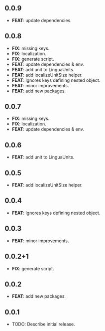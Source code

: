 ## 0.0.9

 - **FEAT**: update dependencies.

## 0.0.8

 - **FIX**: missing keys.
 - **FIX**: localization.
 - **FIX**: generate script.
 - **FEAT**: update dependencies & env.
 - **FEAT**: add unit to LinguaUnits.
 - **FEAT**: add localizeUnitSize helper.
 - **FEAT**: Ignores keys defining nested object.
 - **FEAT**: minor improvements.
 - **FEAT**: add new packages.

## 0.0.7

 - **FIX**: missing keys.
 - **FIX**: localization.
 - **FEAT**: update dependencies & env.

## 0.0.6

 - **FEAT**: add unit to LinguaUnits.

## 0.0.5

 - **FEAT**: add localizeUnitSize helper.

## 0.0.4

 - **FEAT**: Ignores keys defining nested object.

## 0.0.3

 - **FEAT**: minor improvements.

## 0.0.2+1

 - **FIX**: generate script.

## 0.0.2

 - **FEAT**: add new packages.

## 0.0.1

* TODO: Describe initial release.
